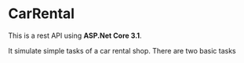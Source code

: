 # CarRental

This is a rest API using **ASP.Net Core 3.1**.

It simulate simple tasks of a car rental shop. 
There are two basic tasks
